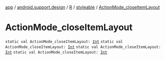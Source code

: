 [app](../../../index.md) / [android.support.design](../../index.md) / [R](../index.md) / [styleable](index.md) / [ActionMode_closeItemLayout](.)

# ActionMode_closeItemLayout

`static val ActionMode_closeItemLayout: `[`Int`](https://kotlinlang.org/api/latest/jvm/stdlib/kotlin/-int/index.html)
`static val ActionMode_closeItemLayout: `[`Int`](https://kotlinlang.org/api/latest/jvm/stdlib/kotlin/-int/index.html)
`static val ActionMode_closeItemLayout: `[`Int`](https://kotlinlang.org/api/latest/jvm/stdlib/kotlin/-int/index.html)
`static val ActionMode_closeItemLayout: `[`Int`](https://kotlinlang.org/api/latest/jvm/stdlib/kotlin/-int/index.html)